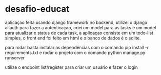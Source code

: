 # desafio-educat

aplicaçao feita usando django framework no backend, utilizei o django allauth para fazer a autenticaçao, criei um model para as tasks e um model para atualizar o status de cada task, a aplicaçao consiste em um todo-list simples, o front end foi feito em html e o banco de dados é o sqlite.

para rodar basta instalar as dependéncias com o comando pip install -r requirements.txt e rodar o projeto com o comando python manage.py runserver

utilize o endpoint list/register para criar um usuário e fazer o login
